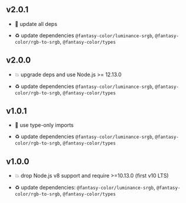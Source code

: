 ## v2.0.1

* 🐞 update all deps

* ♻️ update dependencies `@fantasy-color/luminance-srgb`, `@fantasy-color/rgb-to-srgb`, `@fantasy-color/types`

## v2.0.0

* 💥 upgrade deps and use Node.js >= 12.13.0

* ♻️ update dependencies `@fantasy-color/luminance-srgb`, `@fantasy-color/rgb-to-srgb`, `@fantasy-color/types`

## v1.0.1

* 🐞 use type-only imports

* ♻️ update dependencies `@fantasy-color/luminance-srgb`, `@fantasy-color/rgb-to-srgb`, `@fantasy-color/types`

## v1.0.0

* 💥 drop Node.js v8 support and require >=10.13.0 (first v10 LTS)

* ♻️ update dependencies: `@fantasy-color/luminance-srgb`, `@fantasy-color/rgb-to-srgb`, `@fantasy-color/types`
